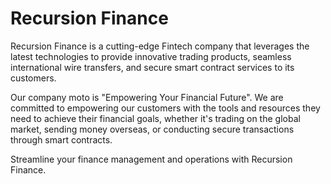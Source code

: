 # Recursion Finance

Recursion Finance is a cutting-edge Fintech company that leverages the latest technologies to provide innovative trading products, seamless international wire transfers, and secure smart contract services to its customers.

Our company moto is "Empowering Your Financial Future". We are committed to empowering our customers with the tools and resources they need to achieve their financial goals, whether it's trading on the global market, sending money overseas, or conducting secure transactions through smart contracts.

Streamline your finance management and operations with Recursion Finance.
